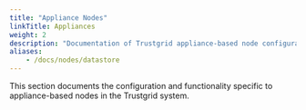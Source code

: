 ```yaml
---
title: "Appliance Nodes"
linkTitle: Appliances
weight: 2
description: "Documentation of Trustgrid appliance-based node configuration and functionality"
aliases: 
    - /docs/nodes/datastore
---
```

 
 This section documents the configuration and functionality specific to appliance-based nodes in the Trustgrid system.